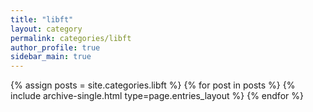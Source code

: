 ```yaml
---
title: "libft"
layout: category
permalink: categories/libft
author_profile: true
sidebar_main: true
---
```



{% assign posts = site.categories.libft %}
{% for post in posts %} {% include archive-single.html type=page.entries_layout %} {% endfor %}
